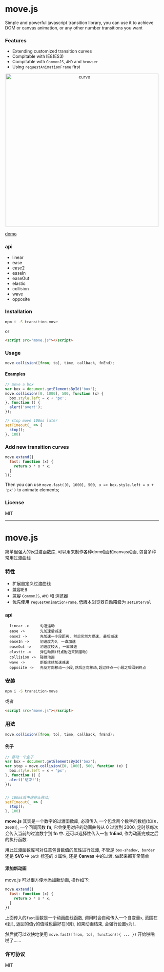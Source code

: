 # move.js

Simple and powerful javascript transition library, you can use it to achieve DOM or canvas animation, or any other number transitions you want


### Features
* Extending customized transition curves
* Compitable with IE8(ES3)
* Compitable with `CommonJS`, `AMD` and `browser`
* Using `requestAnimationFrame` first

<p align="center">
  <img src="img/curve.jpg" alt="curve" width="500"/>
</p>


[demo](https://flfwzgl.github.io/move/test/demo.html)

### api
* linear
* ease
* ease2
* easeIn
* easeOut
* elastic
* collision
* wave
* opposite

### Installation
``` bash
npm i -S transition-move
```
or
``` html
<script src="move.js"></script>
```

### Usage
``` javascript
move.collision([from, to], time, callback, fnEnd);
```

#### Examples
``` javascript
// move a box
var box = document.getElementsById('box');
move.collision([0, 1000], 500, function (x) {
  box.style.left = x + 'px';
}, function () {
  alert('over!');
});

// stop move 100ms later
setTimeout(_ => {
  stop();
}, 100)
```


### Add new transition curves
``` javascript
move.extend({
  fast: function (x) {
    return x * x * x;
  }
});
```

Then you can use `move.fast([0, 1000], 500, x => box.style.left = x + 'px')` to animate elements;


### License
MIT



---


# move.js

简单但强大的js过渡函数库, 可以用来制作各种dom动画和canvas动画, 包含多种常用过渡曲线

### 特性
* 扩展自定义过渡曲线
* 兼容IE8
* 兼容 `CommonJS`, `AMD` 和 浏览器
* 优先使用 `requestAnimationFrame`, 低版本浏览器自动降级为 `setInterval`

### api
```
  linear ->     匀速运动
  ease ->       先加速后减速
  ease2 ->      先加速一小段距离, 然后突然大提速, 最后减速
  easeIn ->     初速度为0, 一直加速
  easeOut ->    初速度较大, 一直减速
  elastic ->    弹性动画(终点附近来回摆动)
  collision ->  碰撞动画
  wave ->       断断续续加速减速
  opposite ->   先反方向移动一小段,然后正向移动,超过终点一小段之后回到终点
```


### 安装
``` bash
npm i -S transition-move
```
或者
``` html
<script src="move.js"></script>
```

### 用法
``` javascript
move.collision([from, to], time, callback, fnEnd);
```

#### 例子
``` javascript
// 移动一个盒子
var box = document.getElementsById('box');
var stop = move.collision([0, 1000], 500, function (x) {
  box.style.left = x + 'px';
}, function () {
  alert('结束!');
});


// 100ms后中途停止移动;
setTimeout(_ => {
  stop();
}, 100)
```

**move.js** 其实是一个数字的过渡函数库, 必须传入 一个包含两个数字的数组(如```[0, 2000]```), 一个回调函数 **fn**, 它会使用对应的动画曲线从 0 过渡到 2000, 定时器每次会传入当前的过渡数字到 **fn** 中.  还可以选择性传入一各 **fnEnd**, 作为动画完成之后的执行函数.

用此过渡函数库可对任意包含数值的属性进行过渡, 不管是 `box-shadow, border` 还是 **SVG** 中 `path` 标签的 `d` 属性, 还是 **Canvas** 中的过渡, 做起来都非常简单


#### 添加新动画
move.js 可以很方便地添加新动画, 操作如下:
```javascript
move.extend({
  fast: function (x) {
    return x * x * x;
  }
})
```
上面传入的```fast```函数是一个动画曲线函数, 调用时会自动传入一个自变量```x```, 范围在```0```到```1```, 返回的值y的值域也最好在```0```到```1```, 如果动画结束, 会强行设置```y```为```1```.

然后就可以欢快地使用 `move.fast([from, to], function(){ ... })` 开始啪啪啪了......

### 许可协议
MIT







